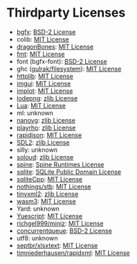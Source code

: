 # Thirdparty Licenses

- [bgfx](https://github.com/bkaradzic/bgfx): [BSD-2 License](./Source/3rdParty/bgfx/LICENSE)
- colib: [MIT License](./Source/3rdParty/colib/LICENSE)
- [dragonBones](https://github.com/DragonBones/DragonBonesCPP): [MIT License](./Source/3rdParty/dragonBones/LICENSE)
- [fmt](https://github.com/fmtlib/fmt): [MIT License](./Source/3rdParty/fmt/LICENSE.rst)
- font (bgfx-font): [BSD-2 License](./Source/3rdParty/bgfx/LICENSE)
- ghc ([gulrak/filesystem](https://github.com/gulrak/filesystem)): [MIT License](./Source/3rdParty/ghc/LICENSE)
- [httplib](https://github.com/yhirose/cpp-httplib): [MIT License](./Source/3rdParty/httplib/LICENSE)
- [imgui](https://github.com/ocornut/imgui): [MIT License](./Source/3rdParty/imgui/LICENSE.txt)
- [implot](https://github.com/epezent/implot): [MIT License](./Source/3rdParty/implot/LICENSE)
- [lodepng](https://github.com/lvandeve/lodepng): [zlib License](./Source/3rdParty/lodepng/LICENSE)
- [Lua](https://github.com/lua/lua): [MIT License](./Source/3rdParty/Lua/LICENSE)
- ml: unknown
- [nanovg](https://github.com/memononen/nanovg): [zlib License](./Source/3rdParty/nanovg/LICENSE.txt)
- [playrho](https://github.com/louis-langholtz/PlayRho): [zlib License](./Source/3rdParty/playrho/LICENSE.txt)
- [rapidjson](https://github.com/Tencent/rapidjson): [MIT License](./Source/3rdParty/rapidjson/license.txt)
- [SDL2](https://github.com/libsdl-org/SDL/tree/SDL2): [zlib License](./Source/3rdParty/SDL2/COPYING.txt)
- silly: unknown
- [soloud](https://github.com/jarikomppa/soloud): [zlib License](./Source/3rdParty/soloud/LICENSE)
- [spine](https://github.com/EsotericSoftware/spine-runtimes): [Spine Runtimes License](./Source/3rdParty/spine/LICENSE)
- [sqlite](https://github.com/sqlite/sqlite): [SQLite Public Domain License](./Source/3rdParty/sqlite/LICENSE.md)
- [sqliteCpp](https://github.com/SRombauts/SQLiteCpp): [MIT License](./Source/3rdParty/sqlite/sqliteCpp/LICENSE)
- [nothings/stb](https://github.com/nothings/stb): [MIT License](./Source/3rdParty/stb/LICENSE)
- [tinyxml2](https://github.com/leethomason/tinyxml2): [zlib License](./Source/3rdParty/tinyxml2/LICENSE.txt)
- [wasm3](https://github.com/wasm3/wasm3): [MIT License](./Source/3rdParty/wasm3/LICENSE)
- Yard: unknown
- [Yuescript](https://github.com/pigpigyyy/Yuescript): [MIT License](./Source/3rdParty/yuescript/LICENSE)
- [richgel999/miniz](https://github.com/richgel999/miniz): [MIT License](./Source/3rdParty/Zip/LICENSE-miniz)
- [concurrentqueue](https://github.com/cameron314/concurrentqueue): [BSD-2 License](./Source/3rdParty/Other/LICENSE-concurrentqueue)
- utf8: unknown
- [septbr/xlsxtext](https://github.com/septbr/xlsxtext): [MIT License](./Source/3rdParty/Other/LICENSE-xlsxtext)
- [timniederhausen/rapidxml](https://github.com/timniederhausen/rapidxml): [MIT License](./Source/3rdParty/Other/LICENSE-rapidxml)
